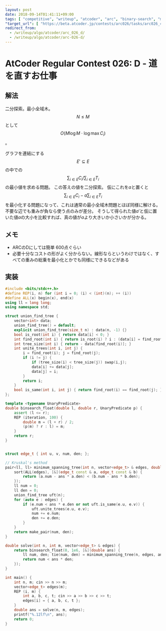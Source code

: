 ```yaml
---
layout: post
date: 2018-09-14T01:41:11+09:00
tags: [ "competitive", "writeup", "atcoder", "arc", "binary-search", "minimum-spanning-tree" ]
"target_url": [ "https://beta.atcoder.jp/contests/arc026/tasks/arc026_4" ]
redirect_from:
  - /writeup/algo/atcoder/arc_026_d/
  - /writeup/algo/atcoder/arc-026-d/
---
```


# AtCoder Regular Contest 026: D - 道を直すお仕事

## 解法

二分探索。最小全域木。$$N \le M$$として$$O(M \log M \cdot \log \max C_i)$$。

グラフを連結にする$$E' \subseteq E$$の中での$$\sum _ {i \in E} C_i / \sum _ {i \in E} T_i$$の最小値を求める問題。
この答えの値を二分探索。
仮にこれを$a$と置くと $$\sum _ {i \in E} C_i - a \sum _ {i \in E} T_i$$ を最小化する問題になって、これは通常の最小全域木問題とほぼ同様に解ける。
不要な辺でも重みが負なら使う点のみが差分。
そうして得られた値$a'$と仮に置いた値$a$の大小を比較すれば、真の値が$a$より大きいか小さいかが分かる。

## メモ

-   ARCのDにしては簡単 600点ぐらい
-   必要十分なコストの形がよく分からない。線形ならというわけではなく、すべての重みの総乗を最小化とかでも同様にできるなどがある

## 実装

``` c++
#include <bits/stdc++.h>
#define REP(i, n) for (int i = 0; (i) < (int)(n); ++ (i))
#define ALL(x) begin(x), end(x)
using ll = long long;
using namespace std;

struct union_find_tree {
    vector<int> data;
    union_find_tree() = default;
    explicit union_find_tree(size_t n) : data(n, -1) {}
    bool is_root(int i) { return data[i] < 0; }
    int find_root(int i) { return is_root(i) ? i : (data[i] = find_root(data[i])); }
    int tree_size(int i) { return - data[find_root(i)]; }
    int unite_trees(int i, int j) {
        i = find_root(i); j = find_root(j);
        if (i != j) {
            if (tree_size(i) < tree_size(j)) swap(i,j);
            data[i] += data[j];
            data[j] = i;
        }
        return i;
    }
    bool is_same(int i, int j) { return find_root(i) == find_root(j); }
};

template <typename UnaryPredicate>
double binsearch_float(double l, double r, UnaryPredicate p) {
    assert (l <= r);
    REP (iteration, 100) {
        double m = (l + r) / 2;
        (p(m) ? r : l) = m;
    }
    return r;
}


struct edge_t { int u, v, num, den; };

// Kruskal's method
pair<ll, ll> minimum_spanning_tree(int n, vector<edge_t> & edges, double ans) {
    sort(ALL(edges), [&](edge_t const & a, edge_t const & b) {
        return (a.num - ans * a.den) < (b.num - ans * b.den);
    });
    ll num = 0;
    ll den = 0;
    union_find_tree uft(n);
    for (auto e : edges) {
        if (e.num < ans * e.den or not uft.is_same(e.u, e.v)) {
            uft.unite_trees(e.u, e.v);
            num += e.num;
            den += e.den;
        }
    }
    return make_pair(num, den);
}

double solve(int n, int m, vector<edge_t> & edges) {
    return binsearch_float(0, 1e6, [&](double ans) {
        ll num, den; tie(num, den) = minimum_spanning_tree(n, edges, ans);
        return num < ans * den;
    });
}

int main() {
    int n, m; cin >> n >> m;
    vector<edge_t> edges(m);
    REP (i, m) {
        int a, b, c, t; cin >> a >> b >> c >> t;
        edges[i] = { a, b, c, t };
    }
    double ans = solve(n, m, edges);
    printf("%.12lf\n", ans);
    return 0;
}
```
